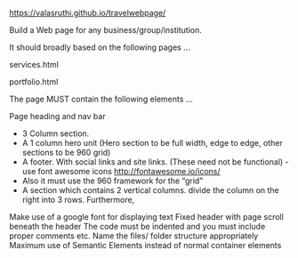 https://valasruthi.github.io/travelwebpage/


Build a Web page for any business/group/institution.

It should broadly based on the following pages …

services.html

portfolio.html

The page MUST contain the following elements …

Page heading and nav bar
* 3 Column section.
* A 1 column hero unit (Hero section to be full width, edge to edge, other sections to be 960 grid)
* A footer. With social links and site links. (These need not be functional) - use font awesome icons http://fontawesome.io/icons/
* Also it must use the 960 framework for the “grid”
* A section which contains 2 vertical columns. divide the column on the right into 3 rows.
Furthermore,

Make use of a google font for displaying text
Fixed header with page scroll beneath the header
The code must be indented and you must include proper comments etc.
Name the files/ folder structure appropriately
Maximum use of Semantic Elements instead of normal container elements
